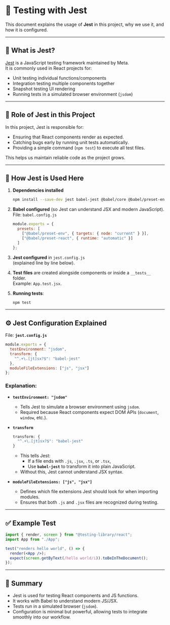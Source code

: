# 📘 Testing with Jest

This document explains the usage of **Jest** in this project, why we use it, and how it is configured.

---

## 🧾 What is Jest?

[Jest](https://jestjs.io/) is a JavaScript testing framework maintained by Meta.  
It is commonly used in React projects for:

- Unit testing individual functions/components  
- Integration testing multiple components together  
- Snapshot testing UI rendering  
- Running tests in a simulated browser environment (`jsdom`)  

---

## 🎯 Role of Jest in this Project

In this project, Jest is responsible for:  
- Ensuring that React components render as expected.  
- Catching bugs early by running unit tests automatically.  
- Providing a simple command (`npm test`) to execute all test files.  

This helps us maintain reliable code as the project grows.

---

## 🔧 How Jest is Used Here

1. **Dependencies installed**  
   ```bash
   npm install --save-dev jest babel-jest @babel/core @babel/preset-env @babel/preset-react
   ```

2. **Babel configured** (so Jest can understand JSX and modern JavaScript).  
   File: `babel.config.js`  
   ```js
   module.exports = {
     presets: [
       ["@babel/preset-env", { targets: { node: "current" } }],
       ["@babel/preset-react", { runtime: "automatic" }]
     ]
   };
   ```

3. **Jest configured** in `jest.config.js`  
   (explained line by line below).

4. **Test files** are created alongside components or inside a `__tests__` folder.  
   Example: `App.test.jsx`.

5. **Running tests**:  
   ```bash
   npm test
   ```

---

## ⚙️ Jest Configuration Explained

File: **`jest.config.js`**

```js
module.exports = {
  testEnvironment: "jsdom",
  transform: {
    "^.+\.[jt]sx?$": "babel-jest"
  },
  moduleFileExtensions: ["js", "jsx"]
};
```

### Explanation:
- **`testEnvironment: "jsdom"`**  
  - Tells Jest to simulate a browser environment using `jsdom`.  
  - Required because React components expect DOM APIs (`document`, `window`, etc.).

- **`transform`**  
  ```js
  transform: {
    "^.+\.[jt]sx?$": "babel-jest"
  }
  ```  
  - This tells Jest:  
    - If a file ends with `.js`, `.jsx`, `.ts`, or `.tsx`,  
    - Use **`babel-jest`** to transform it into plain JavaScript.  
  - Without this, Jest cannot understand JSX syntax.

- **`moduleFileExtensions: ["js", "jsx"]`**  
  - Defines which file extensions Jest should look for when importing modules.  
  - Ensures that both `.js` and `.jsx` files are recognized during testing.

---

## ✅ Example Test

```jsx
import { render, screen } from "@testing-library/react";
import App from "./App";

test("renders hello world", () => {
  render(<App />);
  expect(screen.getByText(/hello world/i)).toBeInTheDocument();
});
```

---

## 📎 Summary
- Jest is used for testing React components and JS functions.  
- It works with Babel to understand modern JS/JSX.  
- Tests run in a simulated browser (`jsdom`).  
- Configuration is minimal but powerful, allowing tests to integrate smoothly into our workflow.  
